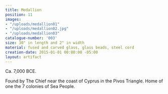 ```yaml
---
title: Medallion
position: 11
images:
- "/uploads/medallion01"
- "/uploads/medallion02.jpg"
- "/uploads/medallion03"
catalogue-number: '003'
size: 30" in length and 2" in width
material: fused and carved glass, glass beads, steel cord
creation-date: 2015-01-01 00:00:00 -05:00
layout: artifact
---
```


Ca. 7,000 BCE.

Found by The Chief near the coast of Cyprus in the Pivos Triangle. Home of one the 7 colonies of Sea People.